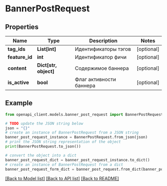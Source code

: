 # BannerPostRequest


## Properties

Name | Type | Description | Notes
------------ | ------------- | ------------- | -------------
**tag_ids** | **List[int]** | Идентификаторы тэгов | [optional] 
**feature_id** | **int** | Идентификатор фичи | [optional] 
**content** | **Dict[str, object]** | Содержимое баннера | [optional] 
**is_active** | **bool** | Флаг активности баннера | [optional] 

## Example

```python
from openapi_client.models.banner_post_request import BannerPostRequest

# TODO update the JSON string below
json = "{}"
# create an instance of BannerPostRequest from a JSON string
banner_post_request_instance = BannerPostRequest.from_json(json)
# print the JSON string representation of the object
print(BannerPostRequest.to_json())

# convert the object into a dict
banner_post_request_dict = banner_post_request_instance.to_dict()
# create an instance of BannerPostRequest from a dict
banner_post_request_form_dict = banner_post_request.from_dict(banner_post_request_dict)
```
[[Back to Model list]](../README.md#documentation-for-models) [[Back to API list]](../README.md#documentation-for-api-endpoints) [[Back to README]](../README.md)


